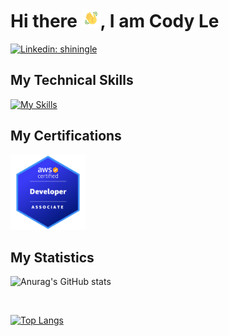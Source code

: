 # Hi there <img src="./wave.gif" alt="Waving hand animated gif" height="30" width="30" />, I am Cody Le
 
<!--
**Codyle212/Codyle212** is a ✨ _special_ ✨ repository because its `README.md` (this file) appears on your GitHub profile.

Here are some ideas to get you started:
 🎈 I’m a software developer with experience in front-end and back-end technologies, I bring a strong understanding of modern web development practices to every project I work on. With expertise in building RESTful APIs using frameworks such as Express.js and Django, as well as proficiency in popular front-end libraries such as React and Redux, I have the ability to create robust and efficient applications that meet the needs of clients and users alike. Alongside my technical skills, I am a collaborative team player with a strong work ethic and a commitment to delivering high-quality work on time and on budget. Whether working on a large-scale project or a small prototype, I am passionate about solving complex problems and bringing innovative solutions to life.
- 🔭 I’m currently working on ...
- 🌱 I’m currently learning ...
- 👯 I’m looking to collaborate on ...
- 🤔 I’m looking for help with ...
- 💬 Ask me about ...
- 📫 How to reach me: ...
- 😄 Pronouns: ...
- ⚡ Fun fact: ...
-->
[![Linkedin: shiningle](https://img.shields.io/badge/-shiningle-blue?style=flat-square&logo=Linkedin&logoColor=white&link=https://www.linkedin.com/in/shiningle/)](https://www.linkedin.com/in/shiningle/)
<!-- [![Email: codyle212@gmail.com](https://img.shields.io/badge/Gmail-D14836?style=for-the-badge&logo=gmail&logoColor=white&link=mailto:codyle212@gmail.com)](mailto:codyle212@gmail.com) -->
## My Technical Skills
[![My Skills](https://skillicons.dev/icons?i=html,css,tailwind,materialui,js,ts,react,redux,vite,nodejs,express,next,postman,postgres,mongodb,py,cpp,aws,azure,docker,kubernetes,go&perline=8)](https://skillicons.dev)

## My Certifications
<a href="https://www.credly.com/badges/8a700487-49a9-44c9-97bf-19b5e8b829a7/public_url"><img src="./aws-certified-developer-associate.png?raw=true" width="120" height="120"></a>

## My Statistics

![Anurag's GitHub stats](https://github-readme-stats.vercel.app/api?username=Codyle212&show_icons=true&theme=radical)

<br>

[![Top Langs](https://github-readme-stats.vercel.app/api/top-langs/?username=Codyle212&layout=compact)](https://github.com/anuraghazra/github-readme-stats)

